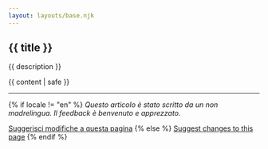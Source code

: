 ```yaml
---
layout: layouts/base.njk
---
```


<article>

# {{ title }}

{{ description }}

{{ content | safe }}

</article>

---

{% if locale != "en" %}
_Questo articolo è stato scritto da un non madrelingua. Il feedback è benvenuto e apprezzato._

[Suggerisci modifiche a questa pagina](https://github.com/mvllow/mellow-site/edit/main/{{page.inputPath}})
{% else %}
[Suggest changes to this page](https://github.com/mvllow/mellow-site/edit/main/{{page.inputPath}})
{% endif %}
